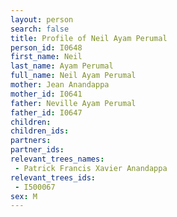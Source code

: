 ```yaml
---
layout: person
search: false
title: Profile of Neil Ayam Perumal
person_id: I0648
first_name: Neil
last_name: Ayam Perumal
full_name: Neil Ayam Perumal
mother: Jean Anandappa
mother_id: I0641
father: Neville Ayam Perumal
father_id: I0647
children:
children_ids:
partners:
partner_ids:
relevant_trees_names:
 - Patrick Francis Xavier Anandappa
relevant_trees_ids:
 - I500067
sex: M
---
```


